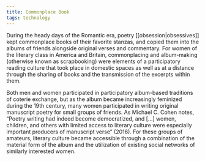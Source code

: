 ```yaml
---
title: Commonplace Book
tags: technology
---
```


During the heady days of the Romantic era, poetry [[obsession|obsessives]] kept commonplace books of their favorite stanzas, and copied them into the albums of friends alongside original verses and commentary. For women of the literary class in America and Britain, commonplacing and album-making (otherwise known as scrapbooking) were elements of a participatory reading culture that took place in domestic spaces as well as at a distance through the sharing of books and the transmission of the excerpts within them.

Both men and women participated in participatory album-based traditions of coterie exchange, but as the album became increasingly feminized during the 19th century, many women participated in writing original manuscript poetry for small groups of friends. As Michael C. Cohen notes, “Poetry writing had indeed become democratized, and […] women, children, and others with limited access to literary culture were especially important producers of manuscript verse” (2016). For these groups of amateurs, literary culture became accessible through a combination of the material form of the album and the utilization of existing social networks of similarly interested women.